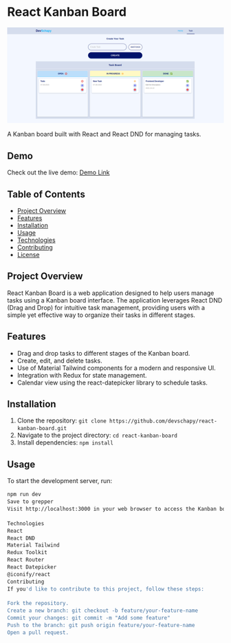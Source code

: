 # React Kanban Board

![React Kanban Board](/public/image/view.png)

A Kanban board built with React and React DND for managing tasks.

## Demo

Check out the live demo: [Demo Link](https://dev-dnd.netlify.app/)

## Table of Contents

- [Project Overview](#project-overview)
- [Features](#features)
- [Installation](#installation)
- [Usage](#usage)
- [Technologies](#technologies)
- [Contributing](#contributing)
- [License](#license)

## Project Overview

React Kanban Board is a web application designed to help users manage tasks using a Kanban board interface. The application leverages React DND (Drag and Drop) for intuitive task management, providing users with a simple yet effective way to organize their tasks in different stages.

## Features

- Drag and drop tasks to different stages of the Kanban board.
- Create, edit, and delete tasks.
- Use of Material Tailwind components for a modern and responsive UI.
- Integration with Redux for state management.
- Calendar view using the react-datepicker library to schedule tasks.

## Installation

1. Clone the repository: `git clone https://github.com/devschapy/react-kanban-board.git`
2. Navigate to the project directory: `cd react-kanban-board`
3. Install dependencies: `npm install`

## Usage

To start the development server, run:

```bash
npm run dev
Save to grepper
Visit http://localhost:3000 in your web browser to access the Kanban board.

Technologies
React
React DND
Material Tailwind
Redux Toolkit
React Router
React Datepicker
@iconify/react
Contributing
If you'd like to contribute to this project, follow these steps:

Fork the repository.
Create a new branch: git checkout -b feature/your-feature-name
Commit your changes: git commit -m "Add some feature"
Push to the branch: git push origin feature/your-feature-name
Open a pull request.